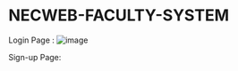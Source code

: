 # NECWEB-FACULTY-SYSTEM

Login Page :
![image](https://user-images.githubusercontent.com/114220372/231877696-9b4cb518-d468-4d1e-aa04-051bbb524072.png)


 

Sign-up Page:
 
